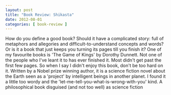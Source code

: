 ```yaml
---
layout: post
title: "Book Review: Shikasta"
date: 2012-08-01
categories: [ book-review ]
---
```

How do you define a good book? Should it have a complicated story: full of metaphors and allegories and difficult-to-understand concepts and words? Or is it a book that just keeps you turning its pages till you finish it? One of my favourite books is 'The Game of Kings' by Dorothy Dunnett. Not one of the people who I've leant it to has ever finished it. Most didn't get past the first few pages. So when I say I didn't enjoy this book, don't be too hard on it. Written by a Nobel prize winning author, it is a science fiction novel about the Earth seen as a 'project' by intelligent beings in another planet. I found it a little too wordy and the 'let-me-tell-you-what-is-wrong-with-you' kind. A philosophical book disguised (and not too well) as science fiction
